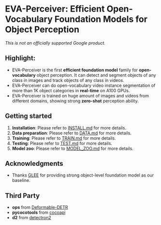 
# EVA-Perceiver: Efficient Open-Vocabulary Foundation Models for Object Perception

*This is not an officially supported Google product.*

## Highlight:

- EVA-Perceiver is the first **efficient foundation model** family for **open-vocabulary** object perception. It can detect and segment objects of any class in images and track objects of any class in videos.
- EVA-Perceiver can do open-vocabulary video instance segmentation of more than 1K object categories in **real-time** on A100 GPUs. 
- EVA-Perceiver is trained on huge amount of images and videos from different domains, showing strong **zero-shot** perception ability.


## Getting started

1. **Installation**: Please refer to [INSTALL.md](assets/INSTALL.md) for more details.
2. **Data preparation**: Please refer to [DATA.md](assets/DATA.md) for more details.
3. **Training**: Please refer to [TRAIN.md](assets/TRAIN.md) for more details.
4. **Testing**: Please refer to [TEST.md](assets/TEST.md) for more details. 
5. **Model zoo**: Please refer to [MODEL_ZOO.md](assets/MODEL_ZOO.md) for more details.

## Acknowledgments

- Thanks [GLEE](https://github.com/FoundationVision/GLEE) for providing strong object-level foundation model as our baseline.

  
## Third Party
- **ops** from [Deformable-DETR](https://github.com/fundamentalvision/Deformable-DETR)
- **pycocotools** from [cocoapi](https://github.com/wjf5203/cocoapi)
- **d2** from [detectron2](https://github.com/facebookresearch/detectron2)